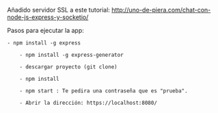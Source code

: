 Añadido servidor SSL a este tutorial:
http://uno-de-piera.com/chat-con-node-js-express-y-socketio/

Pasos para ejecutar la app:

	- npm install -g express

        - npm install -g express-generator

        - descargar proyecto (git clone)

        - npm install

        - npm start : Te pedira una contraseña que es "prueba".

        - Abrir la dirección: https://localhost:8080/

